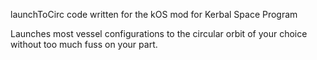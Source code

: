 launchToCirc code written for the kOS mod for Kerbal Space Program

Launches most vessel configurations to the circular orbit of your choice without too much fuss on your part.
